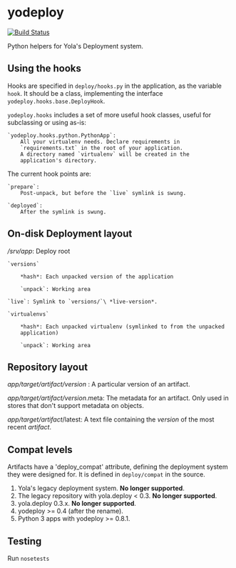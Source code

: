 yodeploy
========
[![Build Status](https://jenkins.yola.net/buildStatus/icon?job=Build-yodeploy)](https://jenkins.yola.net/view/Build/job/Build-yodeploy/)

Python helpers for Yola's Deployment system.

Using the hooks
---------------

Hooks are specified in `deploy/hooks.py` in the application, as the
variable `hook`. It should be a class, implementing the interface
`yodeploy.hooks.base.DeployHook`.

`yodeploy.hooks` includes a set of more useful hook classes, useful
for subclassing or using as-is:

    `yodeploy.hooks.python.PythonApp`:
        All your virtualenv needs. Declare requirements in
        `requirements.txt` in the root of your application.
        A directory named `virtualenv` will be created in the
        application's directory.

The current hook points are:

    `prepare`:
        Post-unpack, but before the `live` symlink is swung.

    `deployed`:
        After the symlink is swung.

On-disk Deployment layout
-------------------------

*/srv/app*: Deploy root

    `versions`

        *hash*: Each unpacked version of the application

        `unpack`: Working area

    `live`: Symlink to `versions/`\ *live-version*.

    `virtualenvs`

        *hash*: Each unpacked virtualenv (symlinked to from the unpacked
        application)

        `unpack`: Working area

Repository layout
-----------------

*app/target/artifact/version* : A particular version of an
artifact.

*app/target/artifact/version*.meta: The metadata for an
artifact. Only used in stores that don't support metadata on objects.

*app/target/artifact*/latest: A text file containing
the *version* of the most recent *artifact*.

Compat levels
-------------

Artifacts have a 'deploy_compat' attribute, defining the deployment
system they were designed for. It is defined in `deploy/compat` in the
source.

1. Yola's legacy deployment system. **No longer supported**.
2. The legacy repository with yola.deploy < 0.3. **No longer supported**.
3. yola.deploy 0.3.x. **No longer supported**.
4. yodeploy >= 0.4 (after the rename).
5. Python 3 apps with yodeploy >= 0.8.1.

Testing
-------

Run `nosetests`
